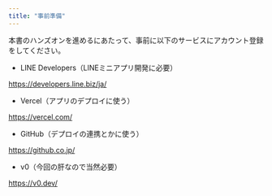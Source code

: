 ```yaml
---
title: "事前準備"
---
```


本書のハンズオンを進めるにあたって、事前に以下のサービスにアカウント登録をしてください。


- LINE Developers（LINEミニアプリ開発に必要）

https://developers.line.biz/ja/

- Vercel（アプリのデプロイに使う）

https://vercel.com/

- GitHub（デプロイの連携とかに使う）

https://github.co.jp/

- v0（今回の肝なので当然必要）

https://v0.dev/